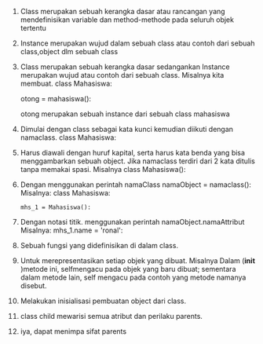 1.  Class merupakan sebuah kerangka dasar atau rancangan yang mendefinisikan variable dan method-methode pada seluruh objek tertentu
2.  Instance merupakan wujud dalam sebuah class atau contoh dari sebuah class,object dlm sebuah class
3.  Class merupakan sebuah kerangka dasar sedangankan Instance merupakan wujud atau contoh dari sebuah class. Misalnya kita membuat.
    class Mahasiswa:

    otong = mahasiswa():

    otong merupakan sebuah instance dari sebuah class mahasiswa
4.  Dimulai dengan class sebagai kata kunci kemudian diikuti dengan namaclass.
    class Mahasiswa:
5.  Harus diawali dengan huruf kapital, serta harus kata benda yang bisa menggambarkan sebuah object. Jika namaclass terdiri dari 2 kata ditulis tanpa memakai spasi. Misalnya class Mahasiswa():
6.  Dengan menggunakan perintah namaClass namaObject = namaclass():
    Misalnya:
    class Mahasiswa:

        mhs_1 = Mahasiswa():
7.  Dengan notasi titik. menggunakan perintah namaObject.namaAttribut
    Misalnya:
    mhs_1.name = 'ronal':
8.  Sebuah fungsi yang didefinisikan di dalam class.
9.  Untuk merepresentasikan setiap objek yang dibuat. Misalnya
    Dalam (__init__ )metode ini, selfmengacu pada objek yang baru dibuat; sementara dalam metode lain, self mengacu pada contoh yang metode namanya disebut.

10. Melakukan inisialisasi pembuatan object dari class.
11. class child mewarisi semua atribut dan perilaku parents.
12. iya, dapat menimpa sifat parents

